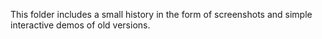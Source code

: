 This folder includes a small history in the form of screenshots and simple interactive demos of old versions.
